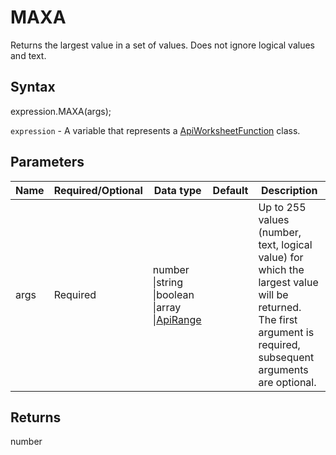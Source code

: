 # MAXA

Returns the largest value in a set of values. Does not ignore logical values and text.

## Syntax

expression.MAXA(args);

`expression` - A variable that represents a [ApiWorksheetFunction](../ApiWorksheetFunction.md) class.

## Parameters

| **Name** | **Required/Optional** | **Data type** | **Default** | **Description** |
| ------------- | ------------- | ------------- | ------------- | ------------- |
| args | Required | number &#124;string &#124;boolean &#124;array &#124;[ApiRange](../../ApiRange/ApiRange.md) |  | Up to 255 values (number, text, logical value) for which the largest value will be returned. The first argument is required, subsequent arguments are optional. |

## Returns

number
